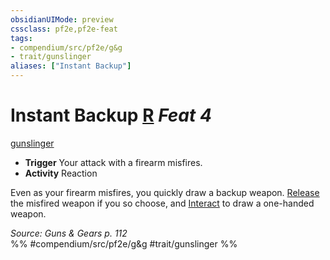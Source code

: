 ```yaml
---
obsidianUIMode: preview
cssclass: pf2e,pf2e-feat
tags:
- compendium/src/pf2e/g&g
- trait/gunslinger
aliases: ["Instant Backup"]
---
```

# Instant Backup  [R](/rules/core-rulebook/chapter-9-playing-the-game.md#Actions "Reaction") *Feat 4*  
[gunslinger](/rules/traits/gunslinger-g-g.md)  

- **Trigger** Your attack with a firearm misfires.
- **Activity** Reaction

Even as your firearm misfires, you quickly draw a backup weapon. [Release](/rules/actions/release.md) the misfired weapon if you so choose, and [Interact](/rules/actions/interact.md) to draw a one-handed weapon.

*Source: Guns & Gears p. 112*  
%% #compendium/src/pf2e/g&g #trait/gunslinger %%